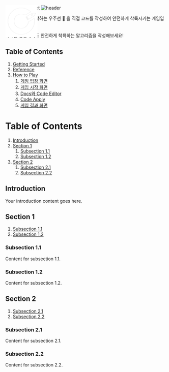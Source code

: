 <p style="position: relative;">
    <img src="https://capsule-render.vercel.app/api?type=Rect&color=0:000,60:02071e&height=200&text=Codemos&fontColor=fff" alt="Image 1" style="position: absolute; left: 0; top: 0;">
    <img src="logo.png" alt="Image 2" style="position: absolute; width: 20%; top:0;">
</p>

![header](https://capsule-render.vercel.app/api?type=Rect&color=0:000,70:030928&height=200&text=Codemos&fontColor=fff)
![rect](https://capsule-render.vercel.app/api?type=rect&color=gradient&text=%20%20RECT%20%20&fontAlign=30&fontSize=30&textBg=true&desc=Use%20%27textBg%27%20to%20highlight%20%27text%27&descAlign=60&descAlignY=50)
![header](https://capsule-render.vercel.app/api?type=rounded&color=gradient&text=%20asdf%20&height=300&fontSize=100&textBg=true)

CodeMos는 추락하는 우주선 :rocket: 을 직접 코드를 작성하여  안전하게 착륙시키는 게임입니다.


어떠한 상황에서도 안전하게 착륙하는 알고리즘을 작성해보세요!

## Table of Contents
1. [Getting Started](#)
2. [Reference](#)
3. [How to Play](#)
    1. [게임 입장 화면](#)
    2. [게임 시작 화면](#)
    3. [Docs와 Code Editor](#)
    4. [Code Apply](#)
    5. [게임 결과 화면](#)

# Table of Contents

1. [Introduction](#introduction)
2. [Section 1](#section-1)
   1. [Subsection 1.1](#subsection-1.1)
   2. [Subsection 1.2](#subsection-1.2)
3. [Section 2](#section-2)
   1. [Subsection 2.1](#subsection-2.1)
   2. [Subsection 2.2](#subsection-2.2)

## Introduction

Your introduction content goes here.

## Section 1

1. [Subsection 1.1](#subsection-1.1)
2. [Subsection 1.2](#subsection-1.2)

### Subsection 1.1

Content for subsection 1.1.

### Subsection 1.2

Content for subsection 1.2.

## Section 2

1. [Subsection 2.1](#subsection-2.1)
2. [Subsection 2.2](#subsection-2.2)

### Subsection 2.1

Content for subsection 2.1.

### Subsection 2.2

Content for subsection 2.2.
